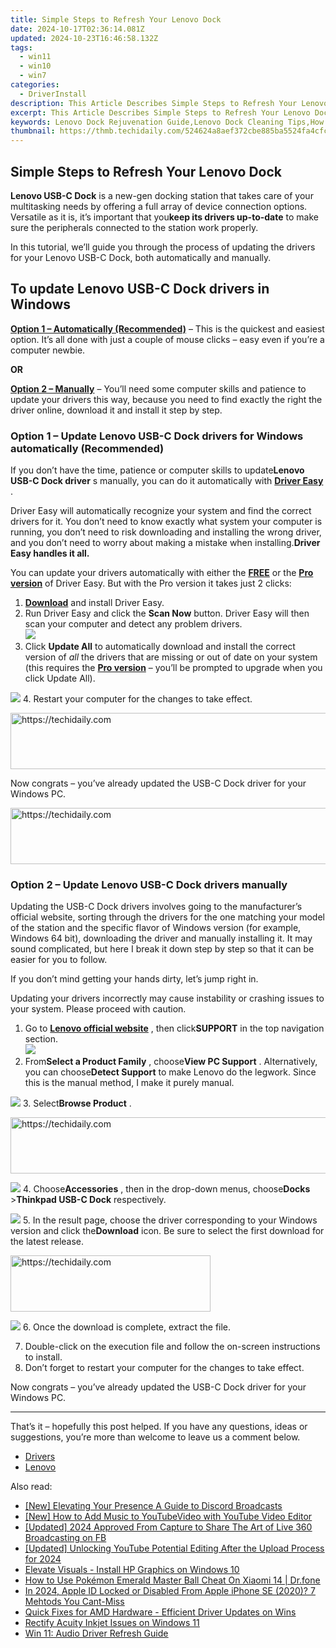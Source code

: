 ```yaml
---
title: Simple Steps to Refresh Your Lenovo Dock
date: 2024-10-17T02:36:14.081Z
updated: 2024-10-23T16:46:58.132Z
tags:
  - win11
  - win10
  - win7
categories:
  - DriverInstall
description: This Article Describes Simple Steps to Refresh Your Lenovo Dock
excerpt: This Article Describes Simple Steps to Refresh Your Lenovo Dock
keywords: Lenovo Dock Rejuvenation Guide,Lenovo Dock Cleaning Tips,How to Refresh Your Lenovo Workspace,Lenovo Dock Software Update Steps,Easy Lenovo Dock Reset Instructions,Reviving Your Lenovo Dock with Simple Tricks,Lenovo Dock Performance Booster Techniques
thumbnail: https://thmb.techidaily.com/524624a8aef372cbe885ba5524fa4cfc7d196c57bd7eb5355d7bfa8bf34a7eb4.jpg
---
```


## Simple Steps to Refresh Your Lenovo Dock

**Lenovo USB-C Dock** is a new-gen docking station that takes care of your multitasking needs by offering a full array of device connection options. Versatile as it is, it’s important that you**keep its drivers up-to-date** to make sure the peripherals connected to the station work properly.

 In this tutorial, we’ll guide you through the process of updating the drivers for your Lenovo USB-C Dock, both automatically and manually.

## To update Lenovo USB-C Dock drivers in Windows

**[Option 1 – Automatically (Recommended)](#O1)**  – This is the quickest and easiest option. It’s all done with just a couple of mouse clicks – easy even if you’re a computer newbie.

**OR**

**[Option 2 – Manually](#O2)** – You’ll need some computer skills and patience to update your drivers this way, because you need to find exactly the right the driver online, download it and install it step by step.

### **Option 1 – Update Lenovo USB-C Dock drivers** for Windows automatically (Recommended)

 If you don’t have the time, patience or computer skills to update**Lenovo USB-C Dock driver** s manually, you can do it automatically with **[Driver Easy](https://tools.techidaily.com/drivereasy/download/)**  .

 Driver Easy will automatically recognize your system and find the correct drivers for it. You don’t need to know exactly what system your computer is running, you don’t need to risk downloading and installing the wrong driver, and you don’t need to worry about making a mistake when installing.**Driver Easy handles it all.**

 You can update your drivers automatically with either the [**FREE**](https://tools.techidaily.com/drivereasy/download/) or the [**Pro version**](https://tools.techidaily.com/drivereasy/download/) of Driver Easy. But with the Pro version it takes just 2 clicks:

1. **[Download](https://tools.techidaily.com/drivereasy/download/)**  and install Driver Easy.
2. Run Driver Easy and click the **Scan Now** button. Driver Easy will then scan your computer and detect any problem drivers.  
![](https://images.drivereasy.com/wp-content/uploads/2020/12/last-scan-never.png)
3. Click **Update All** to automatically download and install the correct version of _all_ the drivers that are missing or out of date on your system (this requires the [**Pro version**](https://tools.techidaily.com/drivereasy/download/) – you’ll be prompted to upgrade when you click Update All).  

![](https://images.drivereasy.com/wp-content/uploads/2021/05/usbc.png)
4. Restart your computer for the changes to take effect.

<!-- affiliate ads begin -->
<a href="https://ephamedtechinc.pxf.io/c/5597632/2137228/26400" target="_top" id="2137228">
  <img src="//a.impactradius-go.com/display-ad/26400-2137228" border="0" alt="https://techidaily.com" width="728" height="90"/>
</a>
<img height="0" width="0" src="https://ephamedtechinc.pxf.io/i/5597632/2137228/26400" style="position:absolute;visibility:hidden;" border="0" />
<!-- affiliate ads end -->

 Now congrats – you’ve already updated the USB-C Dock driver for your Windows PC.

<!-- affiliate ads begin -->
<a href="https://appsumo.8odi.net/c/5597632/2151868/7443" target="_top" id="2151868">
  <img src="//a.impactradius-go.com/display-ad/7443-2151868" border="0" alt="https://techidaily.com" width="600" height="90"/>
</a>
<img height="0" width="0" src="https://appsumo.8odi.net/i/5597632/2151868/7443" style="position:absolute;visibility:hidden;" border="0" />
<!-- affiliate ads end -->

### **Option 2 – Update Lenovo USB-C Dock drivers** manually

 Updating the USB-C Dock drivers involves going to the manufacturer’s official website, sorting through the drivers for the one matching your model of the station and the specific flavor of Windows version (for example, Windows 64 bit), downloading the driver and manually installing it. It may sound complicated, but here I break it down step by step so that it can be easier for you to follow.

 If you don’t mind getting your hands dirty, let’s jump right in.

 Updating your drivers incorrectly may cause instability or crashing issues to your system. Please proceed with caution.

1. Go to [**Lenovo official website**](https://shop-links.co/link/?exclusive=1&publisher_slug=itechdaily19598&url=https%3A%2F%2Fwww.lenovo.com%2F) , then click**SUPPORT** in the top navigation section.  
![](https://images.drivereasy.com/wp-content/uploads/2021/05/support.png)
2. From**Select a Product Family** , choose**View PC Support** . Alternatively, you can choose**Detect Support** to make Lenovo do the legwork. Since this is the manual method, I make it purely manual.  

![](https://images.drivereasy.com/wp-content/uploads/2021/05/viewpcsupport.png)
3. Select**Browse Product** .  

<!-- affiliate ads begin -->
<a href="https://appsumo.8odi.net/c/5597632/2123727/7443" target="_top" id="2123727">
  <img src="//a.impactradius-go.com/display-ad/7443-2123727" border="0" alt="https://techidaily.com" width="728" height="90"/>
</a>
<img height="0" width="0" src="https://appsumo.8odi.net/i/5597632/2123727/7443" style="position:absolute;visibility:hidden;" border="0" />
<!-- affiliate ads end -->

![](https://images.drivereasy.com/wp-content/uploads/2021/05/browse.png)
4. Choose**Accessories** , then in the drop-down menus, choose**Docks** \>**Thinkpad USB-C Dock** respectively.  

![](https://images.drivereasy.com/wp-content/uploads/2021/05/123-2.png)
5. In the result page, choose the driver corresponding to your Windows version and click the**Download** icon. Be sure to select the first download for the latest release.  

<!-- affiliate ads begin -->
<a href="https://wigfever.sjv.io/c/5597632/2014853/22899" target="_top" id="2014853">
  <img src="//a.impactradius-go.com/display-ad/22899-2014853" border="0" alt="https://techidaily.com" width="320" height="90"/>
</a>
<img height="0" width="0" src="https://wigfever.sjv.io/i/5597632/2014853/22899" style="position:absolute;visibility:hidden;" border="0" />
<!-- affiliate ads end -->

![](https://images.drivereasy.com/wp-content/uploads/2021/05/driver.png)
6. Once the download is complete, extract the file.

7. Double-click on the execution file and follow the on-screen instructions to install.
8. Don’t forget to restart your computer for the changes to take effect.

 Now congrats – you’ve already updated the USB-C Dock driver for your Windows PC.

---

 That’s it – hopefully this post helped. If you have any questions, ideas or suggestions, you’re more than welcome to leave us a comment below.

* [Drivers](https://tools.techidaily.com/drivereasy/download/)
* [Lenovo](https://tools.techidaily.com/drivereasy/download/)

<ins class="adsbygoogle"
     style="display:block"
     data-ad-format="autorelaxed"
     data-ad-client="ca-pub-7571918770474297"
     data-ad-slot="1223367746"></ins>

<ins class="adsbygoogle"
     style="display:block"
     data-ad-client="ca-pub-7571918770474297"
     data-ad-slot="8358498916"
     data-ad-format="auto"
     data-full-width-responsive="true"></ins>

<span class="atpl-alsoreadstyle">Also read:</span>
<div><ul>
<li><a href="https://discord-videos.techidaily.com/new-elevating-your-presence-a-guide-to-discord-broadcasts/"><u>[New] Elevating Your Presence A Guide to Discord Broadcasts</u></a></li>
<li><a href="https://youtube-data.techidaily.com/ow-to-add-music-to-youtubevideo-with-youtube-video-editor/"><u>[New] How to Add Music to YouTubeVideo with YouTube Video Editor</u></a></li>
<li><a href="https://facebook-clips.techidaily.com/updated-2024-approved-from-capture-to-share-the-art-of-live-360-broadcasting-on-fb/"><u>[Updated] 2024 Approved From Capture to Share The Art of Live 360 Broadcasting on FB</u></a></li>
<li><a href="https://youtube-tips.techidaily.com/ed-unlocking-youtube-potential-editing-after-the-upload-process-for-2024/"><u>[Updated] Unlocking YouTube Potential Editing After the Upload Process for 2024</u></a></li>
<li><a href="https://driver-install.techidaily.com/elevate-visuals-install-hp-graphics-on-windows-10/"><u>Elevate Visuals - Install HP Graphics on Windows 10</u></a></li>
<li><a href="https://android-pokemon-go.techidaily.com/how-to-use-pokemon-emerald-master-ball-cheat-on-xiaomi-14-drfone-by-drfone-virtual-android/"><u>How to Use Pokémon Emerald Master Ball Cheat On Xiaomi 14 | Dr.fone</u></a></li>
<li><a href="https://apple-account.techidaily.com/in-2024-apple-id-locked-or-disabled-from-apple-iphone-se-2020-7-mehtods-you-cant-miss-by-drfone-ios/"><u>In 2024, Apple ID Locked or Disabled From Apple iPhone SE (2020)? 7 Mehtods You Cant-Miss</u></a></li>
<li><a href="https://driver-install.techidaily.com/quick-fixes-for-amd-hardware-efficient-driver-updates-on-wins/"><u>Quick Fixes for AMD Hardware - Efficient Driver Updates on Wins</u></a></li>
<li><a href="https://driver-install.techidaily.com/rectify-acuity-inkjet-issues-on-windows-11/"><u>Rectify Acuity Inkjet Issues on Windows 11</u></a></li>
<li><a href="https://driver-install.techidaily.com/win-11-audio-driver-refresh-guide/"><u>Win 11: Audio Driver Refresh Guide</u></a></li>
</ul></div>

